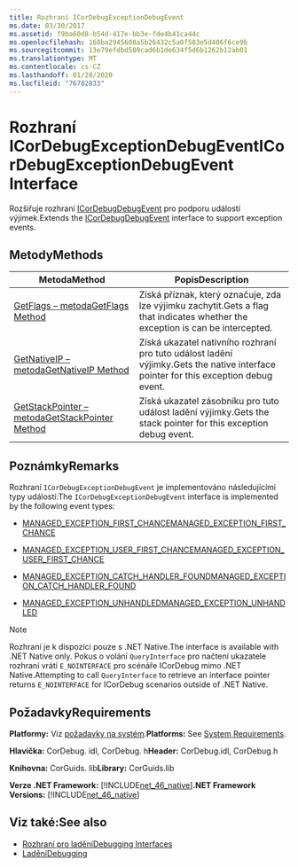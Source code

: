 ```yaml
---
title: Rozhraní ICorDebugExceptionDebugEvent
ms.date: 03/30/2017
ms.assetid: f9ba60d8-b54d-417e-bb3e-fde4b41ca44c
ms.openlocfilehash: 168ba2945608a5b26432c5a0f583e5d406f6ce9b
ms.sourcegitcommit: 13e79efdbd589cad6b1de634f5d6b1262b12ab01
ms.translationtype: MT
ms.contentlocale: cs-CZ
ms.lasthandoff: 01/28/2020
ms.locfileid: "76782833"
---
```

# <a name="icordebugexceptiondebugevent-interface"></a><span data-ttu-id="14870-102">Rozhraní ICorDebugExceptionDebugEvent</span><span class="sxs-lookup"><span data-stu-id="14870-102">ICorDebugExceptionDebugEvent Interface</span></span>
<span data-ttu-id="14870-103">Rozšiřuje rozhraní [ICorDebugDebugEvent](icordebugdebugevent-interface.md) pro podporu událostí výjimek.</span><span class="sxs-lookup"><span data-stu-id="14870-103">Extends the [ICorDebugDebugEvent](icordebugdebugevent-interface.md) interface to support exception events.</span></span>  
  
## <a name="methods"></a><span data-ttu-id="14870-104">Metody</span><span class="sxs-lookup"><span data-stu-id="14870-104">Methods</span></span>  
  
|<span data-ttu-id="14870-105">Metoda</span><span class="sxs-lookup"><span data-stu-id="14870-105">Method</span></span>|<span data-ttu-id="14870-106">Popis</span><span class="sxs-lookup"><span data-stu-id="14870-106">Description</span></span>|  
|------------|-----------------|  
|[<span data-ttu-id="14870-107">GetFlags – metoda</span><span class="sxs-lookup"><span data-stu-id="14870-107">GetFlags Method</span></span>](icordebugexceptiondebugevent-getflags-method.md)|<span data-ttu-id="14870-108">Získá příznak, který označuje, zda lze výjimku zachytit.</span><span class="sxs-lookup"><span data-stu-id="14870-108">Gets a flag that indicates whether the exception is can be intercepted.</span></span>|  
|[<span data-ttu-id="14870-109">GetNativeIP – metoda</span><span class="sxs-lookup"><span data-stu-id="14870-109">GetNativeIP Method</span></span>](icordebugexceptiondebugevent-getnativeip-method.md)|<span data-ttu-id="14870-110">Získá ukazatel nativního rozhraní pro tuto událost ladění výjimky.</span><span class="sxs-lookup"><span data-stu-id="14870-110">Gets the native interface pointer for this exception debug event.</span></span>|  
|[<span data-ttu-id="14870-111">GetStackPointer – metoda</span><span class="sxs-lookup"><span data-stu-id="14870-111">GetStackPointer Method</span></span>](icordebugexceptiondebugevent-getstackpointer-method.md)|<span data-ttu-id="14870-112">Získá ukazatel zásobníku pro tuto událost ladění výjimky.</span><span class="sxs-lookup"><span data-stu-id="14870-112">Gets the stack pointer for this exception debug event.</span></span>|  
  
## <a name="remarks"></a><span data-ttu-id="14870-113">Poznámky</span><span class="sxs-lookup"><span data-stu-id="14870-113">Remarks</span></span>  
 <span data-ttu-id="14870-114">Rozhraní `ICorDebugExceptionDebugEvent` je implementováno následujícími typy událostí:</span><span class="sxs-lookup"><span data-stu-id="14870-114">The `ICorDebugExceptionDebugEvent` interface is implemented by the following event types:</span></span>  
  
- [<span data-ttu-id="14870-115">MANAGED_EXCEPTION_FIRST_CHANCE</span><span class="sxs-lookup"><span data-stu-id="14870-115">MANAGED_EXCEPTION_FIRST_CHANCE</span></span>](cordebugrecordformat-enumeration.md)  
  
- [<span data-ttu-id="14870-116">MANAGED_EXCEPTION_USER_FIRST_CHANCE</span><span class="sxs-lookup"><span data-stu-id="14870-116">MANAGED_EXCEPTION_USER_FIRST_CHANCE</span></span>](cordebugrecordformat-enumeration.md)  
  
- [<span data-ttu-id="14870-117">MANAGED_EXCEPTION_CATCH_HANDLER_FOUND</span><span class="sxs-lookup"><span data-stu-id="14870-117">MANAGED_EXCEPTION_CATCH_HANDLER_FOUND</span></span>](cordebugrecordformat-enumeration.md)  
  
- [<span data-ttu-id="14870-118">MANAGED_EXCEPTION_UNHANDLED</span><span class="sxs-lookup"><span data-stu-id="14870-118">MANAGED_EXCEPTION_UNHANDLED</span></span>](cordebugrecordformat-enumeration.md)  
  
> [!NOTE]
> <span data-ttu-id="14870-119">Rozhraní je k dispozici pouze s .NET Native.</span><span class="sxs-lookup"><span data-stu-id="14870-119">The interface is available with .NET Native only.</span></span> <span data-ttu-id="14870-120">Pokus o volání `QueryInterface` pro načtení ukazatele rozhraní vrátí `E_NOINTERFACE` pro scénáře ICorDebug mimo .NET Native.</span><span class="sxs-lookup"><span data-stu-id="14870-120">Attempting to call `QueryInterface` to retrieve an interface pointer returns `E_NOINTERFACE` for ICorDebug scenarios outside of .NET Native.</span></span>  
  
## <a name="requirements"></a><span data-ttu-id="14870-121">Požadavky</span><span class="sxs-lookup"><span data-stu-id="14870-121">Requirements</span></span>  
 <span data-ttu-id="14870-122">**Platformy:** Viz [požadavky na systém](../../../../docs/framework/get-started/system-requirements.md).</span><span class="sxs-lookup"><span data-stu-id="14870-122">**Platforms:** See [System Requirements](../../../../docs/framework/get-started/system-requirements.md).</span></span>  
  
 <span data-ttu-id="14870-123">**Hlavička:** CorDebug. idl, CorDebug. h</span><span class="sxs-lookup"><span data-stu-id="14870-123">**Header:** CorDebug.idl, CorDebug.h</span></span>  
  
 <span data-ttu-id="14870-124">**Knihovna:** CorGuids. lib</span><span class="sxs-lookup"><span data-stu-id="14870-124">**Library:** CorGuids.lib</span></span>  
  
 <span data-ttu-id="14870-125">**Verze .NET Framework:** [!INCLUDE[net_46_native](../../../../includes/net-46-native-md.md)]</span><span class="sxs-lookup"><span data-stu-id="14870-125">**.NET Framework Versions:** [!INCLUDE[net_46_native](../../../../includes/net-46-native-md.md)]</span></span>  
  
## <a name="see-also"></a><span data-ttu-id="14870-126">Viz také:</span><span class="sxs-lookup"><span data-stu-id="14870-126">See also</span></span>

- [<span data-ttu-id="14870-127">Rozhraní pro ladění</span><span class="sxs-lookup"><span data-stu-id="14870-127">Debugging Interfaces</span></span>](debugging-interfaces.md)
- [<span data-ttu-id="14870-128">Ladění</span><span class="sxs-lookup"><span data-stu-id="14870-128">Debugging</span></span>](index.md)
